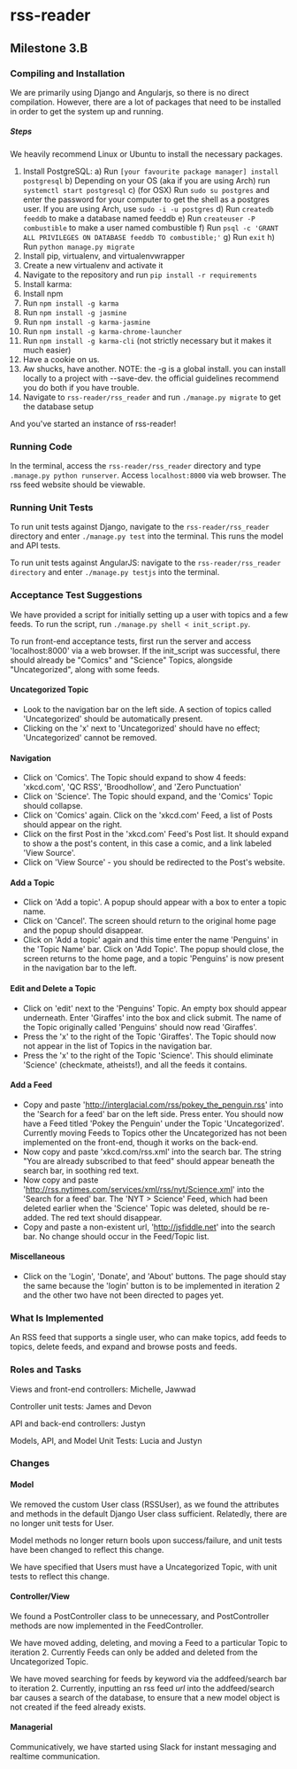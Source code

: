 # rss-reader
## Milestone 3.B
### Compiling and Installation
We are primarily using Django and Angularjs, so there is no direct compilation. However, there are a lot of packages that need to be installed in order to get the system up and running.

##### Steps
We heavily recommend Linux or Ubuntu to install the necessary packages.

1. Install PostgreSQL:
  a) Run `[your favourite package manager] install postgresql`
  b) Depending on your OS (aka if you are using Arch) run `systemctl start postgresql`
  c) (for OSX) Run `sudo su postgres` and enter the password for your computer to get the shell as a postgres user. If you are using Arch, use `sudo -i -u postgres`
  d) Run `createdb feeddb` to make a database named feeddb
  e) Run `createuser -P combustible` to make a user named combustible
  f) Run `psql -c 'GRANT ALL PRIVILEGES ON DATABASE feeddb TO combustible;'`
  g) Run `exit`
  h) Run `python manage.py migrate`
2. Install pip, virtualenv, and virtualenvwrapper
3. Create a new virtualenv and activate it
4. Navigate to the repository and run `pip install -r requirements`
5. Install karma:
  1. Install npm
  2. Run `npm install -g karma`
  3. Run `npm install -g jasmine`
  4. Run `npm install -g karma-jasmine`
  5. Run `npm install -g karma-chrome-launcher`
  6. Run `npm install -g karma-cli` (not strictly necessary but it makes it much easier)
  7. Have a cookie on us.
  8. Aw shucks, have another.
    NOTE: the -g is a global install. you can install locally to a project with --save-dev. the official
guidelines recommend you do both if you have trouble.
6. Navigate to `rss-reader/rss_reader` and run `./manage.py migrate` to get the database setup

And you've started an instance of rss-reader!

### Running Code
In the terminal, access the `rss-reader/rss_reader` directory and type `.manage.py python runserver`.  Access `localhost:8000` via web browser. The rss feed website should be viewable.

### Running Unit Tests
To run unit tests against Django, navigate to the `rss-reader/rss_reader` directory and enter `./manage.py test` into the terminal. This runs the model and API tests.

To run unit tests against AngularJS: navigate to the `rss-reader/rss_reader directory` and enter `./manage.py testjs` into the terminal.

### Acceptance Test Suggestions

We have provided a script for initially setting up a user with topics and a few feeds. To run the script, run `./manage.py shell < init_script.py`.

To run front-end acceptance tests, first run the server and access 'localhost:8000' via a web browser. If the init_script was successful, there should already be "Comics" and "Science" Topics, alongside "Uncategorized", along with some feeds.

#### Uncategorized Topic
* Look to the navigation bar on the left side. A section of topics called 'Uncategorized' should be automatically present.
* Clicking on the 'x' next to 'Uncategorized' should have no effect; 'Uncategorized' cannot be removed.

#### Navigation
* Click on 'Comics'. The Topic should expand to show 4 feeds: 'xkcd.com', 'QC RSS', 'Broodhollow', and 'Zero Punctuation'
* Click on 'Science'. The Topic should expand, and the 'Comics' Topic should collapse.
* Click on 'Comics' again. Click on the 'xkcd.com' Feed, a list of Posts should appear on the right.
* Click on the first Post in the 'xkcd.com' Feed's Post list. It should expand to show a the post's content, in this case a comic, and a link labeled 'View Source'.
* Click on 'View Source' - you should be redirected to the Post's website.

#### Add a Topic
* Click on 'Add a topic'. A popup should appear with a box to enter a topic name.
* Click on 'Cancel'. The screen should return to the original home page and the popup should disappear.
* Click on 'Add a topic' again and this time enter the name 'Penguins' in the 'Topic Name' bar. Click on 'Add Topic'. The popup should close, the screen returns to the home page, and a topic 'Penguins' is now present in the navigation bar to the left.

#### Edit and Delete a Topic
* Click on 'edit' next to the 'Penguins' Topic. An empty box should appear underneath. Enter 'Giraffes' into the box and click submit. The name of the Topic originally called 'Penguins' should now read 'Giraffes'.
* Press the 'x' to the right of the Topic 'Giraffes'. The Topic should now not appear in the list of Topics in the navigation bar.
* Press the 'x' to the right of the Topic 'Science'. This should eliminate 'Science' (checkmate, atheists!), and all the feeds it contains.

#### Add a Feed
* Copy and paste 'http://interglacial.com/rss/pokey_the_penguin.rss' into the 'Search for a feed' bar on the left side. Press enter. You should now have a Feed titled 'Pokey the Penguin' under the Topic 'Uncategorized'. Currently moving Feeds to Topics other the Uncategorized has not been implemented on the front-end, though it works on the back-end.
* Now copy and paste 'xkcd.com/rss.xml' into the search bar. The string "You are already subscribed to that feed" should appear beneath the search bar, in soothing red text.
* Now copy and paste 'http://rss.nytimes.com/services/xml/rss/nyt/Science.xml' into the 'Search for a feed' bar. The 'NYT > Science' Feed, which had been deleted earlier when the 'Science' Topic was deleted, should be re-added. The red text should disappear.
* Copy and paste a non-existent url, 'http://jsfiddle.net' into the search bar. No change should occur in the Feed/Topic list.

#### Miscellaneous
* Click on the 'Login', 'Donate', and 'About' buttons. The page should stay the same because the 'login' button is to be implemented in iteration 2 and the other two have not been directed to pages yet.

### What Is Implemented
An RSS feed that supports a single user, who can make topics, add feeds to topics, delete feeds, and expand and browse posts and feeds.

### Roles and Tasks
Views and front-end controllers: Michelle, Jawwad

Controller unit tests: James and Devon

API and back-end controllers: Justyn

Models, API, and Model Unit Tests: Lucia and Justyn

### Changes

#### Model
We removed the custom User class (RSSUser), as we found the attributes and methods in the default Django User class sufficient. Relatedly, there are no longer unit tests for User.

Model methods no longer return bools upon success/failure, and unit tests have been changed to reflect this change.

We have specified that Users must have a Uncategorized Topic, with unit tests to reflect this change.

#### Controller/View
We found a PostController class to be unnecessary, and PostController methods are now implemented in the FeedController.

We have moved adding, deleting, and moving a Feed to a particular Topic to iteration 2. Currently Feeds can only be added and deleted from the Uncategorized Topic.

We have moved searching for feeds by keyword via the addfeed/search bar to iteration 2. Currently, inputting an rss feed *url* into the addfeed/search bar causes a search of the database, to ensure that a new model object is not created if the feed already exists.

#### Managerial

Communicatively, we have started using Slack for instant messaging and realtime communication.
